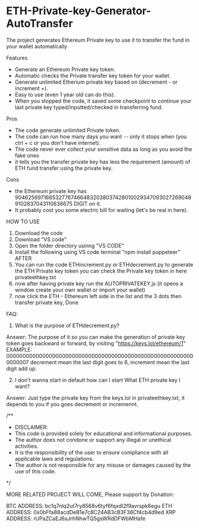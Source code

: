# ETH-Private-key-Generator-AutoTransfer
The project generates Ethereum Private key to use it to transfer the fund in your wallet automatically





Features
- Generate an Ethereum Private key token.
- Automatic checks the Private transfer key token for your wallet.
- Generate unlimited Etherium private key based on (decrement - or increment +).
- Easy to use (even 1 year old can do this).
- When you stopped the code, it saved some checkpoint to continue your last private key typed/inputted/checked in transferring fund.


Pros
- The code generate unlimited Private token.
- The code can run how many days you want -- only it stops when (you ctrl + c or you don't have internet).
- The code never ever collect your sensitive data as long as you avoid the fake ones
- it tells you the transfer private key has less the requirement (amount) of ETH fund transfer using the private key.



Cons
- the Ethereum private key has 904625697166532776746648320380374280100293470930272690489102837043110636675 DIGIT on it.
- It probably cost you some electric bill for waiting (let's be real in here).





HOW TO USE
1. Download the code
2. Download "VS code"
3. Open the folder directory usinng "VS CODE"
4. Install the following using VS code terminal "npm install puppeteer" AFTER
5. You can run the code ETHincrement.py or ETHdecrement.py to generate the ETH Private key token you can check the Private key token in here privateethkey.txt
6. now after having private key run the AUTOPRIVATEKEY.js (it opens a window create your own wallet or import your wallet)
7. now click the ETH - Ethereum left side in the list and the 3 dots then transfer private key, Done





FAQ: 
1. What is the purpose of ETHdecrement.py?

Answer: The purpose of it so you can make the generation of private key token goes backward or forward, by visiting "https://keys.lol/ethereum/1" EXAMPLE:
0000000000000000000000000000000000000000000000000000000000000007 decrement mean the last digit goes to 6, increment mean the last digit add up.

2. I don't wanna start in default how can I start What ETH private key I want?

Answer: Just type the private key from the keys.lol in privateethkey.txt, it depends to you if you goes decrement or incremennt.





/**
 * DISCLAIMER:
 * This code is provided solely for educational and informational purposes.
 * The author does not condone or support any illegal or unethical activities.
 * It is the responsibility of the user to ensure compliance with all applicable laws and regulations.
 * The author is not responsible for any misuse or damages caused by the use of this code.

 */



 MORE RELATED PROJECT WILL COME, Please support by Donation:
  
  BTC ADDRESS: bc1q7nlq2ut7ry8568v6tyf6fqxdl2f9avrspk6egu
  ETH ADDRESS: 0x0bFfa88acdDeB1e7c8C24AB3cB3F36Cf4cb4d9ed
  XRP ADDRESS: rUPaZCaEJ6sJrhNhwTQ5gsWRdDFWbMHafe
